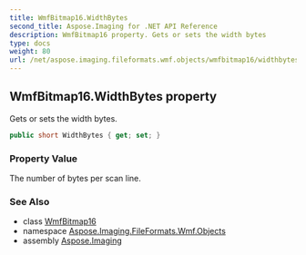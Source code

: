 ```yaml
---
title: WmfBitmap16.WidthBytes
second_title: Aspose.Imaging for .NET API Reference
description: WmfBitmap16 property. Gets or sets the width bytes
type: docs
weight: 80
url: /net/aspose.imaging.fileformats.wmf.objects/wmfbitmap16/widthbytes/
---
```

## WmfBitmap16.WidthBytes property

Gets or sets the width bytes.

```csharp
public short WidthBytes { get; set; }
```

### Property Value

The number of bytes per scan line.

### See Also

* class [WmfBitmap16](../)
* namespace [Aspose.Imaging.FileFormats.Wmf.Objects](../../wmfbitmap16/)
* assembly [Aspose.Imaging](../../../)


